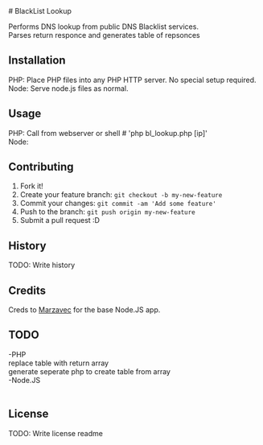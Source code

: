 <snippet>
  <content>
# BlackList Lookup

  Performs DNS lookup from public DNS Blacklist services. <br>
  Parses return responce and generates table of repsonces


## Installation

PHP: Place PHP files into any PHP HTTP server.  No special setup required.<br>
Node: Serve node.js files as normal.  

## Usage

PHP: Call from webserver or shell # 'php bl_lookup.php [ip]'<br>
Node: 

## Contributing

1. Fork it!
2. Create your feature branch: `git checkout -b my-new-feature`
3. Commit your changes: `git commit -am 'Add some feature'`
4. Push to the branch: `git push origin my-new-feature`
5. Submit a pull request :D

## History

TODO: Write history

## Credits

Creds to [Marzavec](https://github.com/marzavec) for the base Node.JS app.

## TODO
-PHP<br>
  replace table with return array<br>
  generate seperate php to create table from array <br>
-Node.JS<br><br>

## License

TODO: Write license
</content>
  <tabTrigger>readme</tabTrigger>
</snippet>
